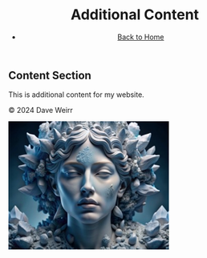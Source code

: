 <html lang="en">
<head>
    <meta charset="UTF-8">
    <meta name="viewport" content="width=device-width, initial-scale=1.0">
    <title>Additional Content</title>
</head>
<body>
    <header>
        <h1>Additional Content</h1>
        <nav>
            <ul>
                <li><a href="index.html">Back to Home</a></li>
            </ul>
        </nav>
    </header>
    <main>
        <section>
            <h2>Content Section</h2>
            <p>This is additional content for my website.</p>
        </section>
    </main>
    <footer>
        <p>&copy; 2024 Dave Weirr</p>
    </footer>
</body>
</html>

<img src="Art Piece Small 2.jpeg" alt="">
